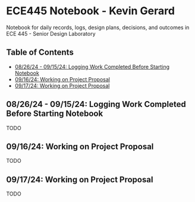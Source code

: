 # ECE445 Notebook - Kevin Gerard

Notebook for daily records, logs, design plans, decisions, and outcomes in ECE 445 - Senior Design Laboratory

## Table of Contents

* [08/26/24 - 09/15/24: Logging Work Completed Before Starting Notebook](#08/26/24---09/15/24:-logging-work-completed-before-starting-notebook)
* [09/16/24: Working on Project Proposal](#09/16/24:-working-on-project-proposal)
* [09/17/24: Working on Project Proposal](#09/17/24:-Working-on-Project-Proposal)

## 08/26/24 - 09/15/24: Logging Work Completed Before Starting Notebook

TODO

## 09/16/24: Working on Project Proposal

TODO

## 09/17/24: Working on Project Proposal

TODO
